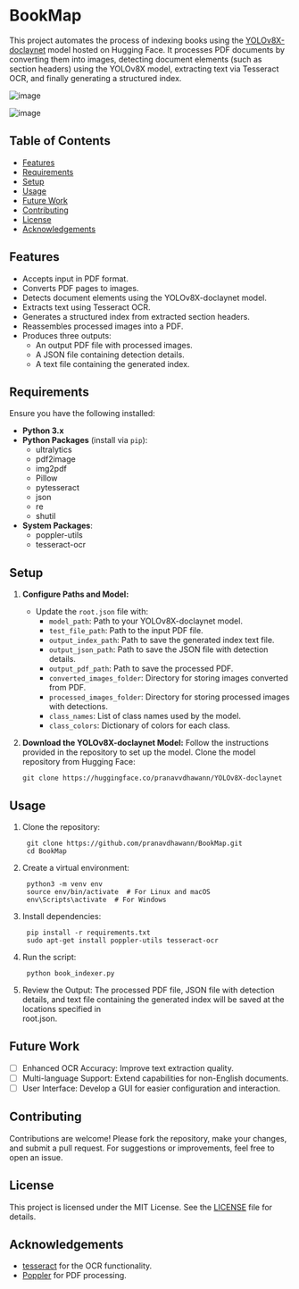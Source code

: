 # BookMap

This project automates the process of indexing books using the [YOLOv8X-doclaynet](https://huggingface.co/pranavvdhawann/YOLOv8X-doclaynet) model hosted on Hugging Face. It processes PDF documents by converting them into images, detecting document elements (such as section headers) using the YOLOv8X model, extracting text via Tesseract OCR, and finally generating a structured index.

![image](https://github.com/user-attachments/assets/dd53fd20-afd9-411c-95b5-eaad98aa751a)

![image](https://github.com/user-attachments/assets/622f3ff2-6d74-49c2-a5f9-0a569890a8ec)

## Table of Contents
- [Features](#features)
- [Requirements](#requirements)
- [Setup](#setup)
- [Usage](#usage)
- [Future Work](#future-work)
- [Contributing](#contributing)
- [License](#license)
- [Acknowledgements](#acknowledgements)
  
## Features
- Accepts input in PDF format.
- Converts PDF pages to images.
- Detects document elements using the YOLOv8X-doclaynet model.
- Extracts text using Tesseract OCR.
- Generates a structured index from extracted section headers.
- Reassembles processed images into a PDF.
- Produces three outputs:
  - An output PDF file with processed images.
  - A JSON file containing detection details.
  - A text file containing the generated index.
  
## Requirements
Ensure you have the following installed:
- **Python 3.x**
- **Python Packages** (install via `pip`):
  - ultralytics
  - pdf2image
  - img2pdf
  - Pillow
  - pytesseract
  - json
  - re
  - shutil
- **System Packages**:
  - poppler-utils
  - tesseract-ocr
    
## Setup
1. **Configure Paths and Model:**
   - Update the `root.json` file with:
     - `model_path`: Path to your YOLOv8X-doclaynet model.
     - `test_file_path`: Path to the input PDF file.
     - `output_index_path`: Path to save the generated index text file.
     - `output_json_path`: Path to save the JSON file with detection details.
     - `output_pdf_path`: Path to save the processed PDF.
     - `converted_images_folder`: Directory for storing images converted from PDF.
     - `processed_images_folder`: Directory for storing processed images with detections.
     - `class_names`: List of class names used by the model.
     - `class_colors`: Dictionary of colors for each class.

2. **Download the YOLOv8X-doclaynet Model:**
   Follow the instructions provided in the repository to set up the model.
   Clone the model repository from Hugging Face:
   ```
   git clone https://huggingface.co/pranavvdhawann/YOLOv8X-doclaynet
   ```
   
## Usage
1. Clone the repository:
   ```
    git clone https://github.com/pranavdhawann/BookMap.git
    cd BookMap
   ```
2. Create a virtual environment:
   ```
    python3 -m venv env
    source env/bin/activate  # For Linux and macOS
    env\Scripts\activate  # For Windows
   ```
3. Install dependencies:
   ```
    pip install -r requirements.txt
    sudo apt-get install poppler-utils tesseract-ocr
   ```
4. Run the script:
   ```
    python book_indexer.py
   ```
5. Review the Output:
   The processed PDF file, JSON file with detection details, and text file containing the generated index will be saved at the locations specified in       
   root.json.
   
## Future Work
- [ ] Enhanced OCR Accuracy: Improve text extraction quality.
- [ ] Multi-language Support: Extend capabilities for non-English documents.
- [ ] User Interface: Develop a GUI for easier configuration and interaction.

## Contributing
Contributions are welcome! Please fork the repository, make your changes, and submit a pull request. For suggestions or improvements, feel free to open an issue.

## License
This project is licensed under the MIT License. See the [LICENSE](LICENSE) file for details.

## Acknowledgements

- [tesseract](https://github.com/tesseract-ocr/tesseract) for the OCR functionality.
- [Poppler](https://poppler.freedesktop.org/) for PDF processing.
